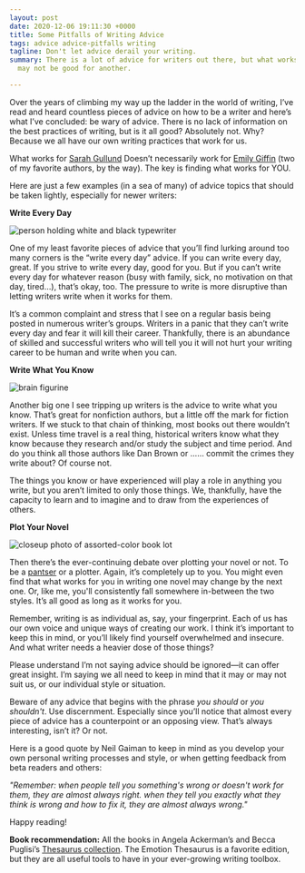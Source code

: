 ```yaml
---
layout: post
date: 2020-12-06 19:11:30 +0000
title: Some Pitfalls of Writing Advice
tags: advice advice-pitfalls writing
tagline: Don't let advice derail your writing.
summary: There is a lot of advice for writers out there, but what works for one writer
  may not be good for another.

---
```

Over the years of climbing my way up the ladder in the world of writing, I’ve read and heard countless pieces of advice on how to be a writer and here’s what I’ve concluded: be wary of advice. There is no lack of information on the best practices of writing, but is it all good? Absolutely not. Why? Because we all have our own writing practices that work for us.

What works for [Sarah Gullund](https://www.google.com/search?q=Sarah+Gulland+books&oq=Sarah+Gulland+books&aqs=chrome..69i57j33i160.3727j0j4&sourceid=chrome&ie=UTF-8 "Sarah Gullund") Doesn’t necessarily work for [Emily Giffin](https://www.google.com/search?ei=GTTNX9rzHczIsAXov5q4Dw&q=emily+giffin+books&oq=Emily+Giffin+books&gs_lcp=CgZwc3ktYWIQARgAMgUIABCxAzICCAAyBggAEAcQHjIGCAAQBxAeMgYIABAHEB4yBggAEAcQHjICCAAyAgguMgIIADICCAA6BQghEKsCOgQIABANUOXUAliA8QJgj4MDaAFwAHgAgAGOAYgB5g6SAQQwLjE1mAEAoAEBqgEHZ3dzLXdpesABAQ&sclient=psy-ab "Emily Giffin") (two of my favorite authors, by the way). The key is finding what works for YOU.

Here are just a few examples (in a sea of many) of advice topics that should be taken lightly, especially for newer writers:

**Write Every Day**

![person holding white and black typewriter](https://images.unsplash.com/photo-1505682499293-233fb141754c?ixid=MXwxMjA3fDB8MHxzZWFyY2h8MzV8fHNvbWVvbmUlMjB3cml0aW5nfGVufDB8fDB8&ixlib=rb-1.2.1&w=1000&q=80)

One of my least favorite pieces of advice that you’ll find lurking around too many corners is the “write every day” advice. If you can write every day, great. If you strive to write every day, good for you. But if you can’t write every day for whatever reason (busy with family, sick, no motivation on that day, tired…), that’s okay, too. The pressure to write is more disruptive than letting writers write when it works for them.

It’s a common complaint and stress that I see on a regular basis being posted in numerous writer’s groups. Writers in a panic that they can’t write every day and fear it will kill their career. Thankfully, there is an abundance of skilled and successful writers who will tell you it will not hurt your writing career to be human and write when you can.

**Write What You Know**

![brain figurine](https://images.unsplash.com/photo-1566669437687-7040a6926753?ixid=MXwxMjA3fDB8MHxzZWFyY2h8MjB8fHRoZSUyMGJyYWlufGVufDB8fDB8&ixlib=rb-1.2.1&w=1000&q=80)

Another big one I see tripping up writers is the advice to write what you know. That’s great for nonfiction authors, but a little off the mark for fiction writers. If we stuck to that chain of thinking, most books out there wouldn’t exist. Unless time travel is a real thing, historical writers know what they know because they research and/or study the subject and time period. And do you think all those authors like Dan Brown or …… commit the crimes they write about? Of course not.

The things you know or have experienced will play a role in anything you write, but you aren’t limited to only those things. We, thankfully, have the capacity to learn and to imagine and to draw from the experiences of others.

**Plot Your Novel**

![closeup photo of assorted-color book lot](https://images.unsplash.com/photo-1468487422149-5edc5034604f?ixid=MXwxMjA3fDB8MHxzZWFyY2h8MzJ8fG5vdmVsJTIwd3JpdGluZ3xlbnwwfHwwfA%3D%3D&ixlib=rb-1.2.1&w=1000&q=80)

Then there’s the ever-continuing debate over plotting your novel or not. To be a [pantser](https://blog.reedsy.com/plotters-pantsers/ "pantser") or a plotter. Again, it’s completely up to you. You might even find that what works for you in writing one novel may change by the next one. Or, like me, you'll consistently fall somewhere in-between the two styles. It’s all good as long as it works for you.

Remember, writing is as individual as, say, your fingerprint. Each of us has our own voice and unique ways of creating our work. I think it’s important to keep this in mind, or you’ll likely find yourself overwhelmed and insecure. And what writer needs a heavier dose of those things?

Please understand I’m not saying advice should be ignored—it can offer great insight. I’m saying we all need to keep in mind that it may or may not suit us, or our individual style or situation.

Beware of any advice that begins with the phrase _you should_ or _you shouldn't_. Use discernment. Especially since you’ll notice that almost every piece of advice has a counterpoint or an opposing view. That’s always interesting, isn’t it? Or not.

Here is a good quote by Neil Gaiman to keep in mind as you develop your own personal writing processes and style, or when getting feedback from beta readers and others:

_"Remember: when people tell you something's wrong or doesn't work for them, they are almost always right. when they tell you exactly what they think is wrong and how to fix it, they are almost always wrong."_

Happy reading!

**Book recommendation:** All the books in Angela Ackerman’s and Becca Puglisi’s [Thesaurus collection](https://writershelpingwriters.net/writers-helping-writers-descriptive-thesaurus-collection/ "Thesaurus collection"). The Emotion Thesaurus is a favorite edition, but they are all useful tools to have in your ever-growing writing toolbox.